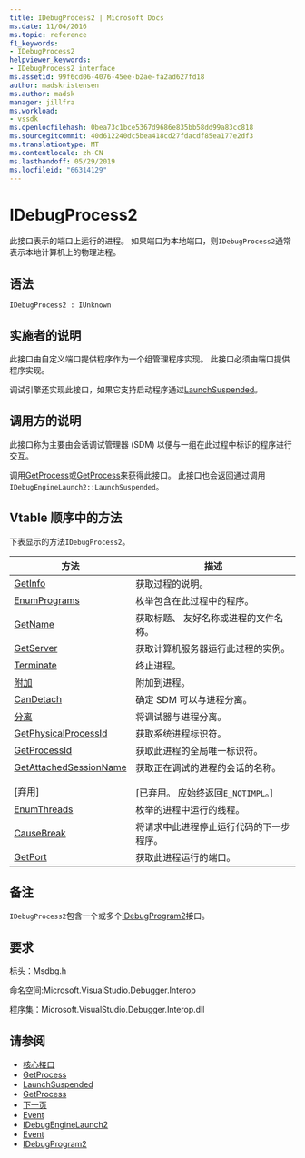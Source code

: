 ```yaml
---
title: IDebugProcess2 | Microsoft Docs
ms.date: 11/04/2016
ms.topic: reference
f1_keywords:
- IDebugProcess2
helpviewer_keywords:
- IDebugProcess2 interface
ms.assetid: 99f6cd06-4076-45ee-b2ae-fa2ad627fd18
author: madskristensen
ms.author: madsk
manager: jillfra
ms.workload:
- vssdk
ms.openlocfilehash: 0bea73c1bce5367d9686e835bb58dd99a83cc818
ms.sourcegitcommit: 40d612240dc5bea418cd27fdacdf85ea177e2df3
ms.translationtype: MT
ms.contentlocale: zh-CN
ms.lasthandoff: 05/29/2019
ms.locfileid: "66314129"
---
```

# <a name="idebugprocess2"></a>IDebugProcess2
此接口表示的端口上运行的进程。 如果端口为本地端口，则`IDebugProcess2`通常表示本地计算机上的物理进程。

## <a name="syntax"></a>语法

```
IDebugProcess2 : IUnknown
```

## <a name="notes-for-implementers"></a>实施者的说明
 此接口由自定义端口提供程序作为一个组管理程序实现。 此接口必须由端口提供程序实现。

 调试引擎还实现此接口，如果它支持启动程序通过[LaunchSuspended](../../../extensibility/debugger/reference/idebugenginelaunch2-launchsuspended.md)。

## <a name="notes-for-callers"></a>调用方的说明
 此接口称为主要由会话调试管理器 (SDM) 以便与一组在此过程中标识的程序进行交互。

 调用[GetProcess](../../../extensibility/debugger/reference/idebugprogram2-getprocess.md)或[GetProcess](../../../extensibility/debugger/reference/idebugport2-getprocess.md)来获得此接口。 此接口也会返回通过调用`IDebugEngineLaunch2::LaunchSuspended`。

## <a name="methods-in-vtable-order"></a>Vtable 顺序中的方法
 下表显示的方法`IDebugProcess2`。

|方法|描述|
|------------|-----------------|
|[GetInfo](../../../extensibility/debugger/reference/idebugprocess2-getinfo.md)|获取过程的说明。|
|[EnumPrograms](../../../extensibility/debugger/reference/idebugprocess2-enumprograms.md)|枚举包含在此过程中的程序。|
|[GetName](../../../extensibility/debugger/reference/idebugprocess2-getname.md)|获取标题、 友好名称或进程的文件名称。|
|[GetServer](../../../extensibility/debugger/reference/idebugprocess2-getserver.md)|获取计算机服务器运行此过程的实例。|
|[Terminate](../../../extensibility/debugger/reference/idebugprocess2-terminate.md)|终止进程。|
|[附加](../../../extensibility/debugger/reference/idebugprocess2-attach.md)|附加到进程。|
|[CanDetach](../../../extensibility/debugger/reference/idebugprocess2-candetach.md)|确定 SDM 可以与进程分离。|
|[分离](../../../extensibility/debugger/reference/idebugprocess2-detach.md)|将调试器与进程分离。|
|[GetPhysicalProcessId](../../../extensibility/debugger/reference/idebugprocess2-getphysicalprocessid.md)|获取系统进程标识符。|
|[GetProcessId](../../../extensibility/debugger/reference/idebugprocess2-getprocessid.md)|获取此进程的全局唯一标识符。|
|[GetAttachedSessionName](../../../extensibility/debugger/reference/idebugprocess2-getattachedsessionname.md)<br /><br /> [弃用]|获取正在调试的进程的会话的名称。<br /><br /> [已弃用。 应始终返回`E_NOTIMPL`。]|
|[EnumThreads](../../../extensibility/debugger/reference/idebugprocess2-enumthreads.md)|枚举的进程中运行的线程。|
|[CauseBreak](../../../extensibility/debugger/reference/idebugprocess2-causebreak.md)|将请求中此进程停止运行代码的下一步程序。|
|[GetPort](../../../extensibility/debugger/reference/idebugprocess2-getport.md)|获取此进程运行的端口。|

## <a name="remarks"></a>备注
 `IDebugProcess2`包含一个或多个[IDebugProgram2](../../../extensibility/debugger/reference/idebugprogram2.md)接口。

## <a name="requirements"></a>要求
 标头：Msdbg.h

 命名空间:Microsoft.VisualStudio.Debugger.Interop

 程序集：Microsoft.VisualStudio.Debugger.Interop.dll

## <a name="see-also"></a>请参阅
- [核心接口](../../../extensibility/debugger/reference/core-interfaces.md)
- [GetProcess](../../../extensibility/debugger/reference/idebugport2-getprocess.md)
- [LaunchSuspended](../../../extensibility/debugger/reference/idebugenginelaunch2-launchsuspended.md)
- [GetProcess](../../../extensibility/debugger/reference/idebugprogram2-getprocess.md)
- [下一页](../../../extensibility/debugger/reference/ienumdebugprocesses2-next.md)
- [Event](../../../extensibility/debugger/reference/idebugportevents2-event.md)
- [IDebugEngineLaunch2](../../../extensibility/debugger/reference/idebugenginelaunch2.md)
- [Event](../../../extensibility/debugger/reference/idebugeventcallback2-event.md)
- [IDebugProgram2](../../../extensibility/debugger/reference/idebugprogram2.md)